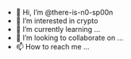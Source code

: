 - 👋 Hi, I’m @there-is-n0-sp00n        
- 👀 I’m interested in crypto  
- 🌱 I’m currently learning ...
- 💞️ I’m looking to collaborate on ...
- 📫 How to reach me ...

<!---
there-is-n0-sp00n/there-is-n0-sp00n is a ✨ special ✨ repository because its `README.md` (this file) appears on your GitHub profile.
You can click the Preview link to take a look at your changes.
--->
